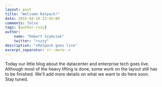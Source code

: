 ```yaml
---
layout: post
title: "Welcome Ratpack!"
date: 2015-04-26 22:43:00
comments: false
tags: [author-rszy]
author:
    name: "Robert Szymczak"
    twitter: "rszzy"
description: "vRatpack goes live"
excerpt_separator: <!--more-->
---
```


Today our little blog about the datacenter and enterprise tech goes live.
Although most of the heavy lifting is done, some work on the layout still has to be finished.
We'll add more details on what we want to do here soon. Stay tuned.

<!--more-->
